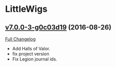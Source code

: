 # LittleWigs

## [v7.0.0-3-g0c03d19](https://github.com/BigWigsMods/LittleWigs/tree/0c03d1959f996603fd66b9ceb57e31916d3d5ae8) (2016-08-26) [](#top)
[Full Changelog](https://github.com/BigWigsMods/LittleWigs/compare/v7.0.0...0c03d1959f996603fd66b9ceb57e31916d3d5ae8)

-   Add Halls of Valor.  
-   fix project version  
-   Fix Legion journal ids.  
